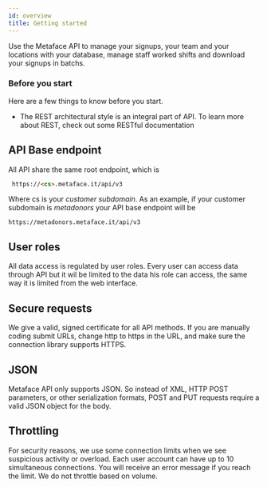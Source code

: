 ```yaml
---
id: overview
title: Getting started
---
```


Use the Metaface API to manage your signups, your team and your locations with your database,
manage staff worked shifts and download your signups in batchs.

### Before you start

Here are a few things to know before you start.

* The REST architectural style is an integral part of API. To learn more about REST, check out some RESTful documentation

## API Base endpoint 

All API share the same root endpoint, which is 

```html
 https://<cs>.metaface.it/api/v3
 ```

Where cs is your _customer subdomain_. As an example, if your customer subdomain is _metadonors_ your API base endpoint will be

```
https://metadonors.metaface.it/api/v3
```


## User roles

All data access is regulated by user roles. Every user can access data through API but it wil be limited to the data his role can access, the same 
way it is limited from the web interface.

## Secure requests

We give a valid, signed certificate for all API methods. If you are manually coding submit URLs, change http to https in the URL, and make sure the connection library supports HTTPS.

## JSON

Metaface API only supports JSON. So instead of XML, HTTP POST parameters, or other serialization formats, POST and PUT requests require a valid JSON object for the body.

## Throttling

For security reasons, we use some connection limits when we see suspicious activity or overload. Each user account can have up to 10 simultaneous connections. You will receive an error message if you reach the limit. We do not throttle based on volume.



